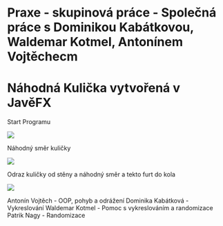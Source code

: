 # Praxe - skupinová práce - Společná práce s Dominikou Kabátkovou, Waldemar Kotmel, Antonínem Vojtěchecm
# Náhodná Kulička vytvořená v JavěFX
 Start Programu
 
 ![](4.jpg) 
 
 Náhodný směr kuličky
 
 ![](1.jpg)
 
 Odraz kuličky od stěny a náhodný směr a tekto furt do kola
 
 ![](2.jpg)
 
 

Antonín Vojtěch - OOP, pohyb a odrážení 
Dominika Kabátková - Vykreslování
Waldemar Kotmel - Pomoc s vykreslováním a randomizace
Patrik Nagy - Randomizace 
